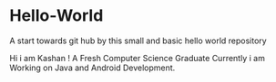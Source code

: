 # Hello-World
A start towards git hub by this small and basic hello world repository 


Hi i am Kashan !
A Fresh Computer Science Graduate
Currently i am Working on Java and Android Development.
